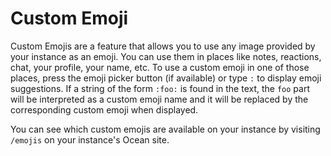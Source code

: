 # Custom Emoji

Custom Emojis are a feature that allows you to use any image provided by your instance as an emoji.
You can use them in places like notes, reactions, chat, your profile, your name, etc.
To use a custom emoji in one of those places, press the emoji picker button (if available) or type `:` to display emoji suggestions.
If a string of the form `:foo:` is found in the text, the `foo` part will be interpreted as a custom emoji name and it will be replaced by the corresponding custom emoji when displayed.

You can see which custom emojis are available on your instance by visiting `/emojis` on your instance's Ocean site.
